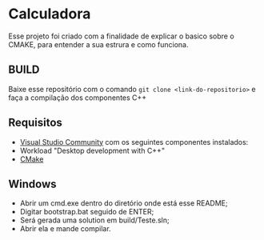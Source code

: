 # Calculadora 
Esse projeto foi criado com a finalidade de explicar o basico sobre o CMAKE, para entender a sua estrura e como funciona.

## BUILD

Baixe esse repositório com o comando ```git clone <link-do-repositorio>``` e faça a compilação dos componentes C++


## Requisitos

* [Visual Studio Community](https://visualstudio.microsoft.com/pt-br/) com os seguintes componentes instalados:
* Workload "Desktop development with C++"
* [CMake](https://cmake.org/)

## Windows

* Abrir um cmd.exe dentro do diretório onde está esse README;
* Digitar bootstrap.bat seguido de ENTER;
* Será gerada uma solution em build/Teste.sln; 
* Abrir ela e mande compilar.
